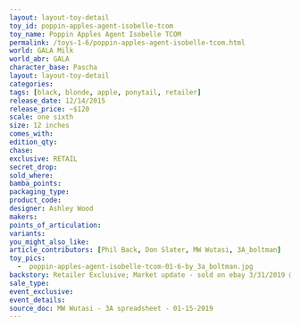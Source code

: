 ```yaml
---
layout: layout-toy-detail 
toy_id: poppin-apples-agent-isobelle-tcom
toy_name: Poppin Apples Agent Isobelle TCOM
permalink: /toys-1-6/poppin-apples-agent-isobelle-tcom.html
world: GALA Milk
world_abr: GALA
character_base: Pascha
layout: layout-toy-detail
categories: 
tags: [black, blonde, apple, ponytail, retailer]
release_date: 12/14/2015
release_price: ~$120
scale: one sixth
size: 12 inches
comes_with: 
edition_qty: 
chase: 
exclusive: RETAIL
secret_drop: 
sold_where: 
bamba_points: 
packaging_type: 
product_code:
designer: Ashley Wood
makers: 
points_of_articulation: 
variants: 
you_might_also_like: 
article_contributors: [Phil Back, Don Slater, MW Wutasi, 3A_boltman]
toy_pics: 
  -  poppin-apples-agent-isobelle-tcom-01-6-by_3a_boltman.jpg
backstory: Retailer Exclusive; Market update - sold on ebay 3/31/2019 @ $152.50
sale_type: 
event_exclusive: 
event_details: 
source_doc: MW Wutasi - 3A spreadsheet - 01-15-2019
---
```

